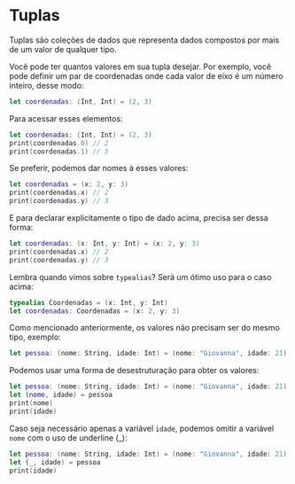 # Tuplas

Tuplas são coleções de dados que representa dados compostos por mais de um valor de qualquer tipo. 

Você pode ter quantos valores em sua tupla desejar. Por exemplo, você pode definir um par de coordenadas onde cada valor de eixo é um número inteiro, desse modo:

```swift
let coordenadas: (Int, Int) = (2, 3)
```

Para acessar esses elementos:

```swift
let coordenadas: (Int, Int) = (2, 3)
print(coordenadas.0) // 2
print(coordenadas.1) // 3
```

Se preferir, podemos dar nomes à esses valores:

```swift
let coordenadas = (x: 2, y: 3)
print(coordenadas.x) // 2
print(coordenadas.y) // 3
```

E para declarar explicitamente o tipo de dado acima, precisa ser dessa forma:

```swift
let coordenadas: (x: Int, y: Int) = (x: 2, y: 3)
print(coordenadas.x) // 2
print(coordenadas.y) // 3
```

Lembra quando vimos sobre `typealias`? Será um ótimo uso para o caso acima:

```swift
typealias Coordenadas = (x: Int, y: Int)
let coordenadas: Coordenadas = (x: 2, y: 3)
```

Como mencionado anteriormente, os valores não precisam ser do mesmo tipo, exemplo:

```swift
let pessoa: (nome: String, idade: Int) = (nome: "Giovanna", idade: 21)
```

Podemos usar uma forma de desestruturação para obter os valores:

```swift
let pessoa: (nome: String, idade: Int) = (nome: "Giovanna", idade: 21)
let (nome, idade) = pessoa
print(nome)
print(idade)
```

Caso seja necessário apenas a variável `idade`, podemos omitir a variável `nome` com o uso de underline (_):

```swift
let pessoa: (nome: String, idade: Int) = (nome: "Giovanna", idade: 21)
let (_, idade) = pessoa
print(idade)
```

